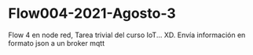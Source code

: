 # Flow004-2021-Agosto-3
 Flow 4 en node red, Tarea trivial del curso IoT... XD. Envía información en formato json a un broker mqtt
